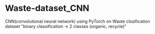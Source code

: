 # Waste-dataset_CNN

CNN(convolutional neural network) using PyTorch
on Waste clssification dataset 
"binary classification -> 2 classes (organic, recycle)"
